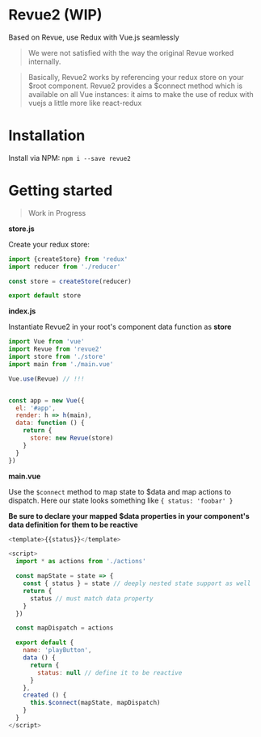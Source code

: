 
# Revue2 (WIP)
Based on Revue, use Redux with Vue.js seamlessly
> We were not satisfied with the way the original Revue worked internally.

> Basically, Revue2 works by referencing your redux store on your $root component. Revue2 provides a $connect method which is available on all Vue instances: it aims to make the use of redux with vuejs a little more like react-redux

# Installation
Install via NPM: `npm i --save revue2`

# Getting started
> Work in Progress

**store.js**

Create your redux store:
```js
import {createStore} from 'redux'
import reducer from './reducer'

const store = createStore(reducer)

export default store
```

**index.js**

Instantiate Revue2 in your root's component data function as **store**
```js
import Vue from 'vue'
import Revue from 'revue2'
import store from './store'
import main from './main.vue'

Vue.use(Revue) // !!!


const app = new Vue({
  el: '#app',
  render: h => h(main),
  data: function () {
    return {
      store: new Revue(store)
    }
  }
})
```

**main.vue**

Use the `$connect` method to map state to $data and map actions to dispatch.
Here our state looks something like `{ status: 'foobar' }`

**Be sure to declare your mapped $data properties in your component's data definition for them to be reactive**

```js
<template>{{status}}</template>

<script>
  import * as actions from './actions'

  const mapState = state => {
    const { status } = state // deeply nested state support as well
    return {
      status // must match data property
    }
  })

  const mapDispatch = actions

  export default {
    name: 'playButton',
    data () {
      return {
        status: null // define it to be reactive
      }
    },
    created () {
      this.$connect(mapState, mapDispatch)
    }
  }
</script>
```
